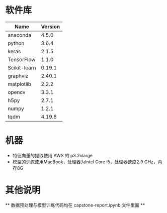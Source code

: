 # 软件库
| Name   | Version    |
|--------|--------|
| anaconda    |4.5.0    |
| python      |3.6.4    |
| keras       |2.1.5    |
| TensorFlow  |1.1.0    |
| Scikit-learn|0.19.1   |
| graphviz    |2.40.1   |
| matplotlib  |2.2.2    |
| opencv      |3.3.1    |
| h5py        |2.7.1    |
| numpy       |1.2.1    |
|tqdm         |4.19.8   |

# 机器
- 特征向量的提取使用 AWS 的 p3.2xlarge
- 模型的训练使用MacBook，处理器为Intel Core i5，处理器速度2.9 GHz，内存8G

# 其他说明
** 数据预处理与模型训练代码均在 capstone-report.ipynb 文件里面 **
